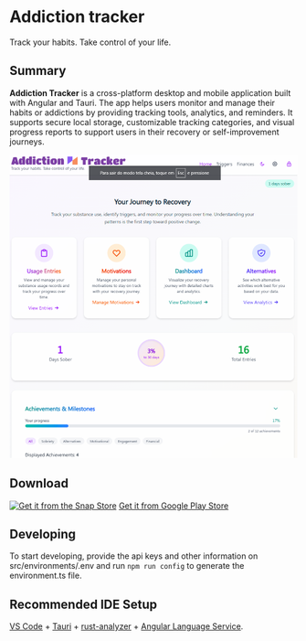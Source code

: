 # Addiction tracker
Track your habits. Take control of your life.


## Summary

**Addiction Tracker** is a cross-platform desktop and mobile application built with Angular and Tauri. The app helps users monitor and manage their habits or addictions by providing tracking tools, analytics, and reminders. It supports secure local storage, customizable tracking categories, and visual progress reports to support users in their recovery or self-improvement journeys.

![Main page of the app](images/print-home.png)


## Download


[![Get it from the Snap Store](https://snapcraft.io/static/images/badges/en/snap-store-black.svg)](https://snapcraft.io/addiction-tracker)
[Get it from Google Play Store](https://play.google.com/apps/internaltest/4701747893206657408)


## Developing

To start developing, provide the api keys and other information on src/environments/.env and run `npm run config` to generate the environment.ts file.

## Recommended IDE Setup

[VS Code](https://code.visualstudio.com/) + [Tauri](https://marketplace.visualstudio.com/items?itemName=tauri-apps.tauri-vscode) + [rust-analyzer](https://marketplace.visualstudio.com/items?itemName=rust-lang.rust-analyzer) + [Angular Language Service](https://marketplace.visualstudio.com/items?itemName=Angular.ng-template).
